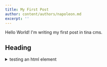 ```yaml
---
title: My First Post
author: content/authors/napoleon.md
excerpt: ''
---
```

Hello World! I'm writing my first post in tina cms.

## Heading

<details>
<summary>testing an html element</summary>
this should be hidden inside details element
</details>
